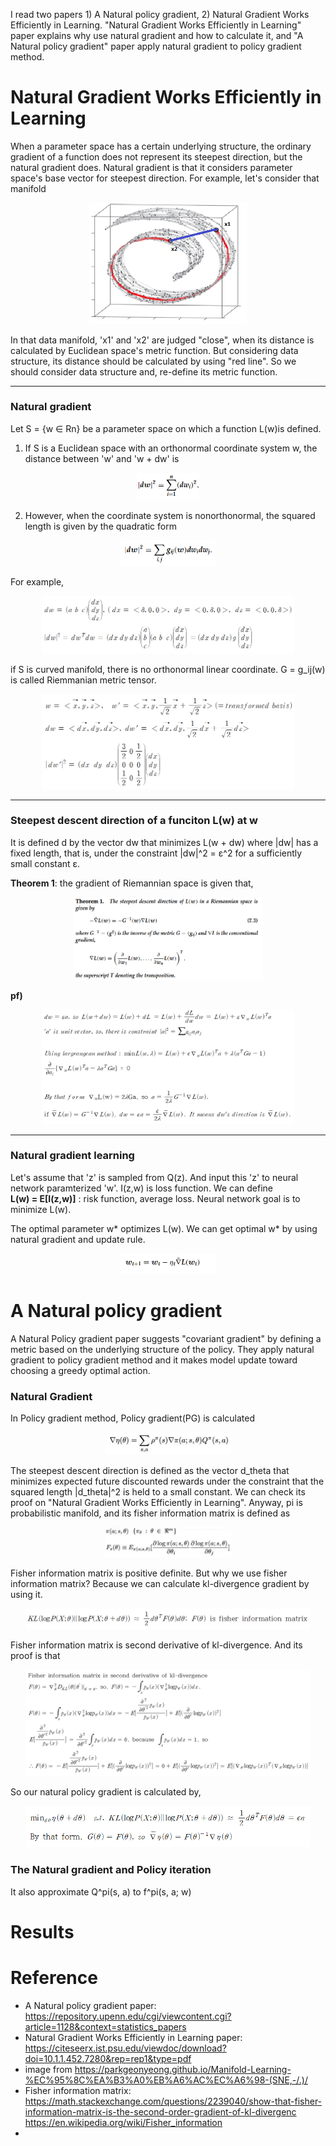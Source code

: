 I read two papers 1) A Natural policy gradient, 2) Natural Gradient Works Efficiently in Learning. "Natural Gradient Works Efficiently in Learning" paper explains why use natural gradient and how to calculate it, and "A Natural policy gradient" paper apply natural gradient to policy gradient method.  

# Natural Gradient Works Efficiently in Learning
When a parameter space has a certain underlying structure, the ordinary gradient of a function does not represent its steepest direction, but the natural gradient does. Natural gradient is that it considers parameter space's base vector for steepest direction. For example, let's consider that manifold 
<p align="center"> <img src="./img/manifold.png" alt="MLE" width="50%" height="50%"/> </p>

In that data manifold, 'x1' and 'x2' are judged "close", when its distance is calculated by Euclidean space's metric function. But considering data structure, its distance should be calculated by using "red line". So we should consider data structure and, re-define its metric function.  

___  
### Natural gradient
Let S = {w ∈ Rn} be a parameter space on which a function L(w)is defined.  
1) If S is a Euclidean space with an orthonormal coordinate system w, the distance between 'w' and 'w + dw' is
<p align="center"> <img src="./img/dis1.png" alt="MLE" width="20%" height="20%"/> </p>  

2) However, when the coordinate system is nonorthonormal, the squared length is given by the quadratic form 
<p align="center"> <img src="./img/dis2.png" alt="MLE" width="30%" height="30%"/> </p> 
For example, 
<p align="center"> <img src="./img/pf2.png" alt="MLE" width="80%" height="80%"/> </p>  

if S is curved manifold, there is no orthonormal linear coordinate. G = g_ij(w) is called Riemmanian metric tensor. 
<p align="center"> <img src="./img/G.png" alt="MLE" width="80%" height="80%"/> </p>  

___  
### Steepest descent direction of a funciton L(w) at w
It is defined d by the vector dw that minimizes L(w + dw) where |dw| has a fixed length, that is, under the constraint |dw|^2 = ε^2 for a sufficiently small constant ε.

**Theorem 1**: the gradient of Riemannian space is given that,
<p align="center"> <img src="./img/Theorem1.png" alt="MLE" width="60%" height="60%"/> </p>  

**pf)**   
<p align="center"> <img src="./img/pf.png" alt="MLE" width="80%" height="80%"/> </p>  

___
### Natural gradient learning  
Let's assume that 'z' is sampled from Q(z). And input this 'z' to neural network paramterized 'w'. I(z,w) is loss function. We can define  
**L(w) = E[I(z,w)]** : risk function, average loss.  Neural network goal is to minimize L(w).  

The optimal parameter w* optimizes L(w). We can get optimal w* by using natural gradient and update rule.   
<p align="center"> <img src="./img/update.png" alt="MLE" width="30%" height="30%"/>  </p>  


# A Natural policy gradient
A Natural Policy gradient paper suggests "covariant gradient" by defining a metric based on the underlying structure of the policy. They apply natural gradient to policy gradient method and it makes model update toward choosing a greedy optimal action.  

### Natural Gradient  
In Policy gradient method, Policy gradient(PG) is calculated 
<p align="center"> <img src="./img/PG.png" alt="MLE" width="40%" height="40%"/>  </p>   

The steepest descent direction is defined as the vector d_theta that minimizes expected future discounted rewards under the constraint that the squared length |d_theta|^2 is held to a small constant. We can check its proof on "Natural Gradient Works Efficiently in Learning". Anyway, pi is probabilistic manifold, and its fisher information matrix is defined as  
<p align="center"> <img src="./img/fisher.png" alt="MLE" width="40%" height="40%"/>  </p>   

Fisher information matrix is positive definite. But why we use fisher information matrix? Because we can calculate kl-divergence gradient by using it.
<p align="center"> <img src="./img/kl-gradient.png" alt="MLE" width="90%" height="90%"/>  </p>   

Fisher information matrix is second derivative of kl-divergence. And its proof is that
<p align="center"> <img src="./img/fisher_proof.png" alt="MLE" width="90%" height="90%"/>  </p>   

So our natural policy gradient is calculated by, 
<p align="center"> <img src="./img/natural_gradient.png" alt="MLE" width="90%" height="90%"/>  </p>  

### The Natural gradient and Policy iteration
It also approximate Q^pi(s, a) to f^pi(s, a; w)

### 

# Results


# Reference
* A Natural policy gradient paper: https://repository.upenn.edu/cgi/viewcontent.cgi?article=1128&context=statistics_papers  
* Natural Gradient Works Efficiently in Learning paper: https://citeseerx.ist.psu.edu/viewdoc/download?doi=10.1.1.452.7280&rep=rep1&type=pdf  
* image from https://parkgeonyeong.github.io/Manifold-Learning-%EC%95%8C%EA%B3%A0%EB%A6%AC%EC%A6%98-(SNE,-/.)/
* Fisher information matrix:   
  https://math.stackexchange.com/questions/2239040/show-that-fisher-information-matrix-is-the-second-order-gradient-of-kl-divergenc  
  https://en.wikipedia.org/wiki/Fisher_information
* 

